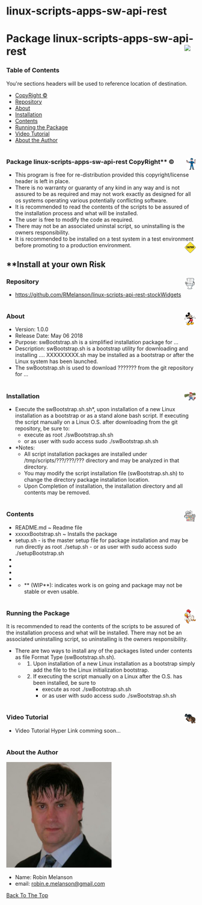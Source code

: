 # linux-scripts-apps-sw-api-rest
# Package linux-scripts-apps-sw-api-rest<img src="https://github.com/RMelanson/linux-scripts-bootstraps/blob/master/images/stockWidgets.png" width="6%" align= "right">
### Table of Contents
You're sections headers will be used to reference location of destination.

- [CopyRight ©](#CopyRight)
- [Repository](#Repository)
- [About](#About)
- [Installation](#Installation)
- [Contents](#Contents)
- [Running the Package](#Running-the-Package)
- [Video Tutorial](#Video-Tutoria)
- [About the Author](#About-the-Author)
#
### <b>Package linux-scripts-apps-sw-api-rest CopyRight** ©</b> <img src="https://github.com/RMelanson/linux-scripts-bootstraps/blob/master/images/policeman.png" width="5%" align= "right">

- This program is free for re-distribution provided this copyright/license header is left in place.  
- There is no warranty or guaranty of any kind in any way and is not assured to be as required and may not work exactly as designed for all os systems operating various potentially conflicting software.  
- It is recommended to read the contents of the scripts to be assured of the installation process and what will be installed. 
- The user is free to modify the code as required. 
- There may not be an associated uninstal script, so uninstalling is the owners responsibility.
- It is recommended to be installed on a test system in a test environment before promoting to a production environment.<img src="https://github.com/RMelanson/linux-scripts-bootstraps/blob/master/images/caution.png" width="6%" align= "right">
## <b>**Install at your own Risk</b>
### Repository<img src="https://github.com/RMelanson/linux-scripts-bootstraps/blob/master/images/repository.png" width="6%" align= "right">
- https://github.com/RMelanson/linux-scripts-api-rest-stockWidgets
#
### About<img src="https://github.com/RMelanson/linux-scripts-bootstraps/blob/master/images/aboutMickey.png" width="6%" align= "right">
- Version: 1.0.0
- Release Date: May 06 2018
- Purpose: swBootstrap.sh is a simplified installation package for ...
- Description: swBootstrap.sh is a  bootstrap utility for downloading and installing .... XXXXXXXXX.sh may be installed as a bootstrap or after the Linux system has been launched. 
- The swBootstrap.sh is used to download ??????? from the git repository for ...
#
### Installation<img src="https://github.com/RMelanson/linux-scripts-bootstraps/blob/master/images/installation.png" width="6%" align= "right">
- Execute the swBootstrap.sh.sh*, upon installation of a new Linux installation as a bootstrap or as a stand alone bash script. If executing the script manually on a Linux O.S. after downloading from the git repository, be sure to:
  - execute as root ./swBootstrap.sh.sh
  - or as user with sudo access sudo ./swBootstrap.sh.sh
- *Notes: 
    - All script installation packages are installed under /tmp/scripts/???/???/??? directory and may be analyzed in that directory.
    - You may modify the script installation file (swBootstrap.sh.sh) to change the directory package installation location.
    - Upon Completion of installation, the installation directory and all contents may be removed.
#
### Contents <img src="https://github.com/RMelanson/linux-scripts-bootstraps/blob/master/images/contents.png" width="6%" align= "right">

- README.md ~ Readme file
- xxxxxBootstrap.sh  ~ Installs the package
- setup.sh - is the master setup file for package installation and may be run directly as root ./setup.sh
       - or as user with sudo access sudo ./setupBootstrap.sh
-
-
-
-
- 
   - ** (WIP**): indicates work is on going and package may not be stable or even usable.
#
### Running the Package<img src="https://github.com/RMelanson/linux-scripts-bootstraps/blob/master/images/running.png" width="6%" align= "right">
It is recommended to read the contents of the scripts to be assured of the installation process and what will be installed.  There may not be an associated uninstalling script, so uninstalling is the owners responsibility.
- There are two ways to install any of the packages listed under contents as file Format Type (swBootstrap.sh.sh).
  - 1. Upon installation of a new Linux installation as a bootstrap simply add the file to the Linux initialization bootstrap.
  - 2. If executing the script manually on a Linux after the O.S. has been installed, be sure to
       - execute as root ./swBootstrap.sh.sh
       - or as user with sudo access sudo ./swBootstrap.sh.sh
#
### Video Tutorial<img src="https://github.com/RMelanson/linux-scripts-bootstraps/blob/master/images/video.png" width="6%" align= "right">
- Video Tutorial Hyper Link comming soon...
#
### About the Author
![Author Image](https://github.com/RMelanson/profile/blob/master/RobinPhoto.jpg)
- Name: Robin Melanson
- email: robin.e.melanson@gmail.com

[Back To The Top](#Package-Linux-scripts-bootstraps)

